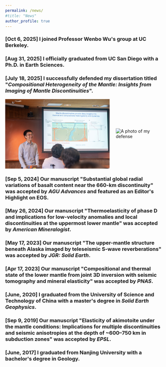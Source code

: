 ```yaml
---
permalink: /news/
#title: "News"
author_profile: true
---
```


<!-- 
# []I joined Professor Wenbo Wu's group at UC Berkeley. I will work on seismic ocean thermometry.
-->  
### [Oct 6, 2025] I joined Professor Wenbo Wu's group at UC Berkeley.

### [Aug 31, 2025] I officially graduated from UC San Diego with a Ph.D. in Earth Sciences.

### [July 18, 2025] I successfully defended my dissertation titled "*Compositional Heterogeneity of the Mantle: Insights from Imaging of Mantle Discontinuities*".
<div style="display: flex; align-items: center; gap: 20px;">
  <img src="/images/defense1.JPG" alt="A photo of my defense" width="335">
  <img src="/images/defense2.jpeg" alt="A photo of my defense" width="295">
</div>

<!--
### [July 1, 2025] I gave a talk at Woods Hole Oceanographic Institution titled "Compositional Heterogeneity of the Mantle: Insights from Imaging of Mantle Discontinuities"

### [Dec, 2024] I gave a oral presentation at AGU24 Annual Meeting
-->

### [Sep 5, 2024] Our manuscript "Substantial global radial variations of basalt content near the 660-km discontinuity" was accepted by *AGU Advances* and featured as an Editor's Highlight on EOS.

### [May 26, 2024] Our manuscript "Thermoelasticity of phase D and implications for low-velocity anomalies and local discontinuities at the uppermost lower mantle" was accepted by *American Mineralogist*.

### [May 17, 2023] Our manuscript "The upper-mantle structure beneath Alaska imaged by teleseismic S-wave reverberations" was accepted by *JGR: Solid Earth*.

### [Apr 17, 2023] Our manuscript "Compositional and thermal state of the lower mantle from joint 3D inversion with seismic tomography and mineral elasticity" was accepted by *PNAS*.

### [June, 2020] I graduated from the University of Science and Technology of China with a master's degree in *Solid Earth Geophysics*.

### [Sep 9, 2019] Our manuscript "Elasticity of akimotoite under the mantle conditions: Implications for multiple discontinuities and seismic anisotropies at the depth of ~600–750 km in subduction zones" was accepted by *EPSL*.

### [June, 2017] I graduated from Nanjing University with a bachelor's degree in Geology.
<!--
### Poster
* 2024 SEDI Conference, Barrington MA
* 2023, 2025 Gordon Research Conference: Interior of the Earth, South Hadley MA
* 2019 AGU Fall Meeting, San Francisco CA
-->